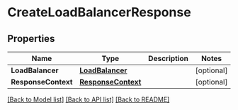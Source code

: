 # CreateLoadBalancerResponse

## Properties

Name | Type | Description | Notes
------------ | ------------- | ------------- | -------------
**LoadBalancer** | [**LoadBalancer**](LoadBalancer.md) |  | [optional] 
**ResponseContext** | [**ResponseContext**](ResponseContext.md) |  | [optional] 

[[Back to Model list]](../README.md#documentation-for-models) [[Back to API list]](../README.md#documentation-for-api-endpoints) [[Back to README]](../README.md)


